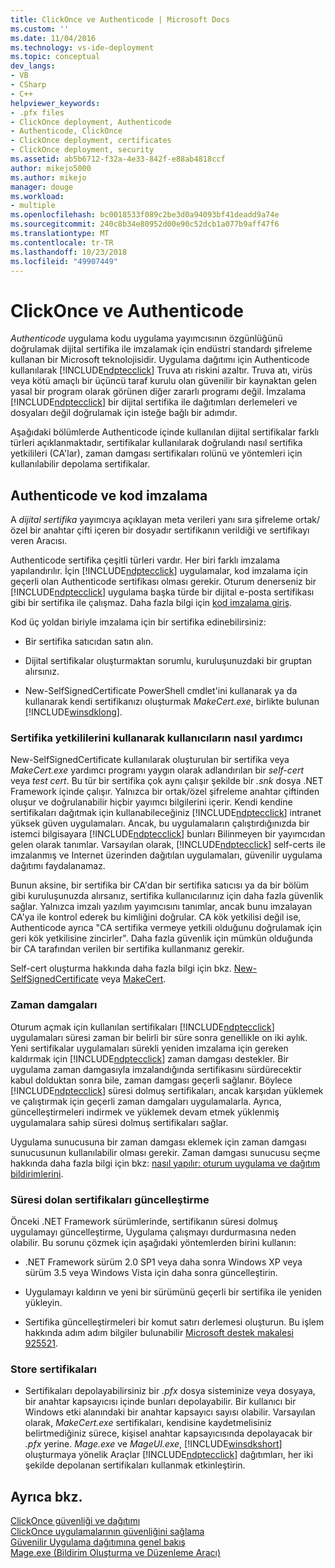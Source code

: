 ```yaml
---
title: ClickOnce ve Authenticode | Microsoft Docs
ms.custom: ''
ms.date: 11/04/2016
ms.technology: vs-ide-deployment
ms.topic: conceptual
dev_langs:
- VB
- CSharp
- C++
helpviewer_keywords:
- .pfx files
- ClickOnce deployment, Authenticode
- Authenticode, ClickOnce
- ClickOnce deployment, certificates
- ClickOnce deployment, security
ms.assetid: ab5b6712-f32a-4e33-842f-e88ab4818ccf
author: mikejo5000
ms.author: mikejo
manager: douge
ms.workload:
- multiple
ms.openlocfilehash: bc0018533f089c2be3d0a94093bf41deadd9a74e
ms.sourcegitcommit: 240c8b34e80952d00e90c52dcb1a077b9aff47f6
ms.translationtype: MT
ms.contentlocale: tr-TR
ms.lasthandoff: 10/23/2018
ms.locfileid: "49907449"
---
```

# <a name="clickonce-and-authenticode"></a>ClickOnce ve Authenticode
*Authenticode* uygulama kodu uygulama yayımcısının özgünlüğünü doğrulamak dijital sertifika ile imzalamak için endüstri standardı şifreleme kullanan bir Microsoft teknolojisidir. Uygulama dağıtımı için Authenticode kullanılarak [!INCLUDE[ndptecclick](../deployment/includes/ndptecclick_md.md)] Truva atı riskini azaltır. Truva atı, virüs veya kötü amaçlı bir üçüncü taraf kurulu olan güvenilir bir kaynaktan gelen yasal bir program olarak görünen diğer zararlı programı değil. İmzalama [!INCLUDE[ndptecclick](../deployment/includes/ndptecclick_md.md)] bir dijital sertifika ile dağıtımları derlemeleri ve dosyaları değil doğrulamak için isteğe bağlı bir adımdır.  
  
 Aşağıdaki bölümlerde Authenticode içinde kullanılan dijital sertifikalar farklı türleri açıklanmaktadır, sertifikalar kullanılarak doğrulandı nasıl sertifika yetkilileri (CA'lar), zaman damgası sertifikaları rolünü ve yöntemleri için kullanılabilir depolama sertifikalar.  
  
## <a name="authenticode-and-code-signing"></a>Authenticode ve kod imzalama  
 A *dijital sertifika* yayımcıya açıklayan meta verileri yanı sıra şifreleme ortak/özel bir anahtar çifti içeren bir dosyadır sertifikanın verildiği ve sertifikayı veren Aracısı.  
  
 Authenticode sertifika çeşitli türleri vardır. Her biri farklı imzalama yapılandırılır. İçin [!INCLUDE[ndptecclick](../deployment/includes/ndptecclick_md.md)] uygulamalar, kod imzalama için geçerli olan Authenticode sertifikası olması gerekir. Oturum denerseniz bir [!INCLUDE[ndptecclick](../deployment/includes/ndptecclick_md.md)] uygulama başka türde bir dijital e-posta sertifikası gibi bir sertifika ile çalışmaz. Daha fazla bilgi için [kod imzalama giriş](http://go.microsoft.com/fwlink/?LinkId=179452).  
  
 Kod üç yoldan biriyle imzalama için bir sertifika edinebilirsiniz:  
  
- Bir sertifika satıcıdan satın alın.  
  
- Dijital sertifikalar oluşturmaktan sorumlu, kuruluşunuzdaki bir gruptan alırsınız.  
  
- New-SelfSignedCertificate PowerShell cmdlet'ini kullanarak ya da kullanarak kendi sertifikanızı oluşturmak *MakeCert.exe*, birlikte bulunan [!INCLUDE[winsdklong](../deployment/includes/winsdklong_md.md)].  
  
### <a name="how-using-certificate-authorities-helps-users"></a>Sertifika yetkililerini kullanarak kullanıcıların nasıl yardımcı  
 New-SelfSignedCertificate kullanılarak oluşturulan bir sertifika veya *MakeCert.exe* yardımcı programı yaygın olarak adlandırılan bir *self-cert* veya *test cert*. Bu tür bir sertifika çok aynı çalışır şekilde bir *.snk* dosya .NET Framework içinde çalışır. Yalnızca bir ortak/özel şifreleme anahtar çiftinden oluşur ve doğrulanabilir hiçbir yayımcı bilgilerini içerir. Kendi kendine sertifikaları dağıtmak için kullanabileceğiniz [!INCLUDE[ndptecclick](../deployment/includes/ndptecclick_md.md)] intranet yüksek güven uygulamaları. Ancak, bu uygulamaların çalıştırdığınızda bir istemci bilgisayara [!INCLUDE[ndptecclick](../deployment/includes/ndptecclick_md.md)] bunları Bilinmeyen bir yayımcıdan gelen olarak tanımlar. Varsayılan olarak, [!INCLUDE[ndptecclick](../deployment/includes/ndptecclick_md.md)] self-certs ile imzalanmış ve Internet üzerinden dağıtılan uygulamaları, güvenilir uygulama dağıtımı faydalanamaz.  
  
 Bunun aksine, bir sertifika bir CA'dan bir sertifika satıcısı ya da bir bölüm gibi kuruluşunuzda alırsanız, sertifika kullanıcılarınız için daha fazla güvenlik sağlar. Yalnızca imzalı yazılım yayımcısını tanımlar, ancak bunu imzalayan CA'ya ile kontrol ederek bu kimliğini doğrular. CA kök yetkilisi değil ise, Authenticode ayrıca "CA sertifika vermeye yetkili olduğunu doğrulamak için geri kök yetkilisine zincirler". Daha fazla güvenlik için mümkün olduğunda bir CA tarafından verilen bir sertifika kullanmanız gerekir.  
  
 Self-cert oluşturma hakkında daha fazla bilgi için bkz. [New-SelfSignedCertificate](https://technet.microsoft.com/itpro/powershell/windows/pkiclient/new-selfsignedcertificate) veya [MakeCert](/windows/desktop/SecCrypto/makecert).  
  
### <a name="timestamps"></a>Zaman damgaları  
 Oturum açmak için kullanılan sertifikaları [!INCLUDE[ndptecclick](../deployment/includes/ndptecclick_md.md)] uygulamaları süresi zaman bir belirli bir süre sonra genellikle on iki aylık. Yeni sertifikalar uygulamaları sürekli yeniden imzalama için gereken kaldırmak için [!INCLUDE[ndptecclick](../deployment/includes/ndptecclick_md.md)] zaman damgası destekler. Bir uygulama zaman damgasıyla imzalandığında sertifikasını sürdürecektir kabul dolduktan sonra bile, zaman damgası geçerli sağlanır. Böylece [!INCLUDE[ndptecclick](../deployment/includes/ndptecclick_md.md)] süresi dolmuş sertifikaları, ancak karşıdan yüklemek ve çalıştırmak için geçerli zaman damgaları uygulamalarla. Ayrıca, güncelleştirmeleri indirmek ve yüklemek devam etmek yüklenmiş uygulamalara sahip süresi dolmuş sertifikaları sağlar.  
  
 Uygulama sunucusuna bir zaman damgası eklemek için zaman damgası sunucusunun kullanılabilir olması gerekir. Zaman damgası sunucusu seçme hakkında daha fazla bilgi için bkz: [nasıl yapılır: oturum uygulama ve dağıtım bildirimlerini](../ide/how-to-sign-application-and-deployment-manifests.md).  
  
### <a name="update-expired-certificates"></a>Süresi dolan sertifikaları güncelleştirme  
 Önceki .NET Framework sürümlerinde, sertifikanın süresi dolmuş uygulamayı güncelleştirme, Uygulama çalışmayı durdurmasına neden olabilir. Bu sorunu çözmek için aşağıdaki yöntemlerden birini kullanın:  
  
-   .NET Framework sürüm 2.0 SP1 veya daha sonra Windows XP veya sürüm 3.5 veya Windows Vista için daha sonra güncelleştirin.  
  
-   Uygulamayı kaldırın ve yeni bir sürümünü geçerli bir sertifika ile yeniden yükleyin.  
  
-   Sertifika güncelleştirmeleri bir komut satırı derlemesi oluşturun. Bu işlem hakkında adım adım bilgiler bulunabilir [Microsoft destek makalesi 925521](http://go.microsoft.com/fwlink/?LinkId=179454).  
  
### <a name="store-certificates"></a>Store sertifikaları  
  
- Sertifikaları depolayabilirsiniz bir *.pfx* dosya sisteminize veya dosyaya, bir anahtar kapsayıcısı içinde bunları depolayabilir. Bir kullanıcı bir Windows etki alanındaki bir anahtar kapsayıcı sayısı olabilir. Varsayılan olarak, *MakeCert.exe* sertifikaları, kendisine kaydetmelisiniz belirtmediğiniz sürece, kişisel anahtar kapsayıcısında depolayacak bir *.pfx* yerine. *Mage.exe* ve *MageUI.exe*, [!INCLUDE[winsdkshort](../debugger/debug-interface-access/includes/winsdkshort_md.md)] oluşturmaya yönelik Araçlar [!INCLUDE[ndptecclick](../deployment/includes/ndptecclick_md.md)] dağıtımları, her iki şekilde depolanan sertifikaları kullanmak etkinleştirin.  
  
## <a name="see-also"></a>Ayrıca bkz.  
 [ClickOnce güvenliği ve dağıtımı](../deployment/clickonce-security-and-deployment.md)   
 [ClickOnce uygulamalarının güvenliğini sağlama](../deployment/securing-clickonce-applications.md)   
 [Güvenilir Uygulama dağıtımına genel bakış](../deployment/trusted-application-deployment-overview.md)   
 [Mage.exe (Bildirim Oluşturma ve Düzenleme Aracı)](/dotnet/framework/tools/mage-exe-manifest-generation-and-editing-tool)